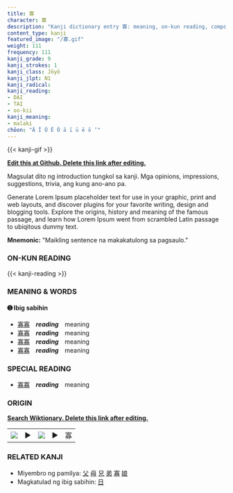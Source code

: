 ```yaml
---
title: 寡
character: 寡
description: "Kanji dictionary entry 寡: meaning, on-kun reading, compounds, origin, related kanji"
content_type: kanji
featured_image: "/寡.gif"
weight: 111
frequency: 111
kanji_grade: 9
kanji_strokes: 1
kanji_class: Jōyō
kanji_jlpt: N1
kanji_radical: 
kanji_reading: 
- DAI
- TAI
- oo-kii
kanji_meaning:
- malaki
chōon: "Ā Ī Ū Ē Ō ā ī ū ē ō ’"
---
```

[//]: # (Don't edit the line below. Kanji animated GIF code is automatically generated.)
{{< kanji-gif >}}

[//]: # (Edit below this line.)

**[Edit this at Github. Delete this link after editing.](https://github.com/tim0g/tim/tree/main/content/kanji/寡/index.md)**

Magsulat dito ng introduction tungkol sa kanji. Mga opinions, impressions, suggestions, trivia, ang kung ano-ano pa.

Generate Lorem Ipsum placeholder text for use in your graphic, print and web layouts, and discover plugins for your favorite writing, design and blogging tools. Explore the origins, history and meaning of the famous passage, and learn how Lorem Ipsum went from scrambled Latin passage to ubiqitous dummy text.
 
**Mnemonic:** "Maikling sentence na makakatulong sa pagsaulo."

### ON-KUN READING

[//]: # (Don't edit the line below. ON-KUN READING code is automatically generated.)
{{< kanji-reading >}}

### MEANING & WORDS

#### ➊ **Ibig sabihin**
  - [寡](../寡)[寡](../寡)　***reading***　meaning
  - [寡](../寡)[寡](../寡)　***reading***　meaning
  - [寡](../寡)[寡](../寡)　***reading***　meaning
  - [寡](../寡)[寡](../寡)　***reading***　meaning

### SPECIAL READING
  - [寡](../寡)[寡](../寡)　***reading***　meaning

### ORIGIN

**[Search Wiktionary. Delete this link after editing.](https://wiktionary.org/wiki/寡)**
<table class="kanji-table"><tr><td>
<img src="60px-寡-bronze.svg.png">
</td><td>▶</td><td>
<img src="60px-寡-oracle.svg.png">
</td><td>▶</td>
<td class="kanji-origin">寡</td>
</tr></table>

### RELATED KANJI
- Miyembro ng pamilya: [父](../父) [母](../母) [兄](../兄) [弟](../弟) [寡](../寡) [娘](../娘)
- Magkatulad ng ibig sabihin: [日](../日)
